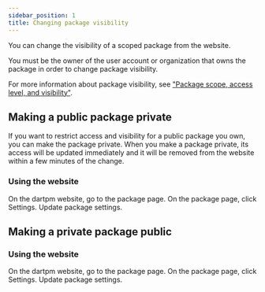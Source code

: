 ```yaml
---
sidebar_position: 1
title: Changing package visibility
---
```


You can change the visibility of a scoped package from the website.

You must be the owner of the user account or organization that owns the package in order to change package visibility.

For more information about package visibility, see ["Package scope, access level, and visibility"](#).

## Making a public package private
If you want to restrict access and visibility for a public package you own, you can make the package private. When you make a package private, its access will be updated immediately and it will be removed from the website within a few minutes of the change.

### Using the website
On the dartpm website, go to the package page.
On the package page, click Settings.
Update package settings.

## Making a private package public

### Using the website
On the dartpm website, go to the package page.
On the package page, click Settings.
Update package settings.